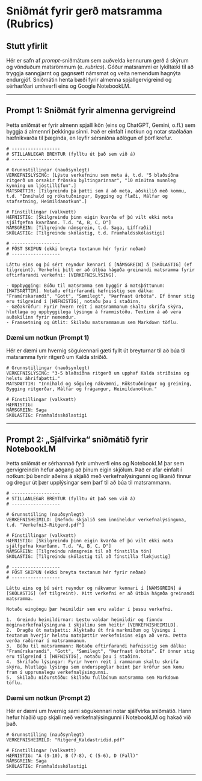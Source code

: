 # Sniðmát fyrir gerð matsramma (Rubrics)

## Stutt yfirlit

Hér er safn af *prompt*-sniðmátum sem auðvelda kennurum gerð á skýrum og vönduðum matsrömmum (e. *rubrics*). Góður matsrammi er lykiltæki til að tryggja sanngjarnt og gagnsætt námsmat og veita nemendum hagnýta endurgjöf. Sniðmátin henta bæði fyrir almenna spjallgervigreind og sérhæfðari umhverfi eins og Google NotebookLM.

-----

## Prompt 1: Sniðmát fyrir almenna gervigreind

Þetta sniðmát er fyrir almenn spjalllíkön (eins og ChatGPT, Gemini, o.fl.) sem byggja á almennri þekkingu sinni. Það er einfalt í notkun og notar staðlaðan hæfnikvarða til þæginda, en leyfir sérsniðna aðlögun ef þörf krefur.

```
# ------------------
# STILLANLEGAR BREYTUR (fylltu út það sem við á)
# ------------------

# Grunnstillingar (nauðsynlegt)
VERKEFNISLÝSING: [Lýstu verkefninu sem meta á, t.d. "5 blaðsíðna ritgerð um orsakir frönsku byltingarinnar", "10 mínútna munnleg kynning um ljóstillífun".]
MATSÞÆTTIR: [Tilgreindu þá þætti sem á að meta, aðskilið með kommu, t.d. "Innihald og rökstuðningur, Bygging og flæði, Málfar og stafsetning, Heimildanotkun".]

# Fínstillingar (valkvætt)
HÆFNISTIG: [Skilgreindu þinn eigin kvarða ef þú vilt ekki nota sjálfgefna kvarðann. T.d. "A, B, C, D"]
NÁMSGREIN: [Tilgreindu námsgrein, t.d. Saga, Líffræði]
SKÓLASTIG: [Tilgreindu skólastig, t.d. Framhaldsskólastigi]

# ------------------
# FÖST SKIPUN (ekki breyta textanum hér fyrir neðan)
# ------------------

Láttu eins og þú sért reyndur kennari í [NÁMSGREIN] á [SKÓLASTIG] (ef tilgreint). Verkefni þitt er að útbúa hágæða greinandi matsramma fyrir eftirfarandi verkefni: [VERKEFNISLÝSING].

- Uppbygging: Búðu til matsramma sem byggir á matsþáttunum: [MATSÞÆTTIR]. Notaðu eftirfarandi hæfnisstig sem dálka: "Framúrskarandi", "Gott", "Sæmilegt", "Þarfnast úrbóta". Ef önnur stig eru tilgreind í [HÆFNISTIG], notaðu þau í staðinn.
- Gæðakröfur: Fyrir hvern reit í matsrammanum skaltu skrifa skýra, hlutlæga og uppbyggilega lýsingu á frammistöðu. Textinn á að vera auðskilinn fyrir nemendur.
- Framsetning og útlit: Skilaðu matsrammanum sem Markdown töflu.
```

### Dæmi um notkun (Prompt 1)

Hér er dæmi um hvernig sögukennari gæti fyllt út breyturnar til að búa til matsramma fyrir ritgerð um Kalda stríðið.

```
# Grunnstillingar (nauðsynlegt)
VERKEFNISLÝSING: "3-5 blaðsíðna ritgerð um upphaf Kalda stríðsins og helstu áhrifaþætti."
MATSÞÆTTIR: "Innihald og söguleg nákvæmni, Rökstuðningur og greining, Bygging ritgerðar, Málfar og frágangur, Heimildanotkun."

# Fínstillingar (valkvætt)
HÆFNISTIG:
NÁMSGREIN: Saga
SKÓLASTIG: Framhaldsskólastigi
```

-----

## Prompt 2: „Sjálfvirka“ sniðmátið fyrir NotebookLM

Þetta sniðmát er sérhannað fyrir umhverfi eins og NotebookLM þar sem gervigreindin hefur aðgang að þínum eigin skjölum. Það er afar einfalt í notkun: þú bendir aðeins á skjalið með verkefnalýsingunni og líkanið finnur og dregur út þær upplýsingar sem þarf til að búa til matsrammann.

```
# ------------------
# STILLANLEGAR BREYTUR (fylltu út það sem við á)
# ------------------

# Grunnstilling (nauðsynlegt)
VERKEFNISHEIMILD: [Nefndu skjalið sem inniheldur verkefnalýsinguna, t.d. "Verkefni3-Ritgerd.pdf"]

# Fínstillingar (valkvætt)
HÆFNISTIG: [Skilgreindu þinn eigin kvarða ef þú vilt ekki nota sjálfgefna kvarðann. T.d. "A, B, C, D"]
NÁMSGREIN: [Tilgreindu námsgrein til að fínstilla tón]
SKÓLASTIG: [Tilgreindu skólastig til að fínstilla flækjustig]

# ------------------
# FÖST SKIPUN (ekki breyta textanum hér fyrir neðan)
# ------------------

Láttu eins og þú sért reyndur og nákvæmur kennari í [NÁMSGREIN] á [SKÓLASTIG] (ef tilgreint). Þitt verkefni er að útbúa hágæða greinandi matsramma.

Notaðu eingöngu þær heimildir sem eru valdar í þessu verkefni.

1.  Greindu heimildirnar: Lestu valdar heimildir og finndu meginverkefnalýsinguna í skjalinu sem heitir [VERKEFNISHEIMILD].
2.  Dragðu út matsþætti: Ályktaðu út frá markmiðum og lýsingu í textanum hverjir helstu matsþættir verkefnisins eiga að vera. Þetta verða raðirnar í matsrammanum.
3.  Búðu til matsrammann: Notaðu eftirfarandi hæfnisstig sem dálka: "Framúrskarandi", "Gott", "Sæmilegt", "Þarfnast úrbóta". Ef önnur stig eru tilgreind í [HÆFNISTIG], notaðu þau í staðinn.
4.  Skrifaðu lýsingar: Fyrir hvern reit í rammanum skaltu skrifa skýra, hlutlæga lýsingu sem endurspeglar beint þær kröfur sem komu fram í upprunalegu verkefnalýsingunni.
5.  Skilaðu niðurstöðu: Skilaðu fullbúnum matsramma sem Markdown töflu.
```

### Dæmi um notkun (Prompt 2)

Hér er dæmi um hvernig sami sögukennari notar sjálfvirka sniðmátið. Hann hefur hlaðið upp skjali með verkefnalýsingunni í NotebookLM og hakað við það.

```
# Grunnstilling (nauðsynlegt)
VERKEFNISHEIMILD: "Ritgerd_Kaldastridid.pdf"

# Fínstillingar (valkvætt)
HÆFNISTIG: "A (9-10), B (7-8), C (5-6), D (Fall)"
NÁMSGREIN: Saga
SKÓLASTIG: Framhaldsskólastigi
```

-----
